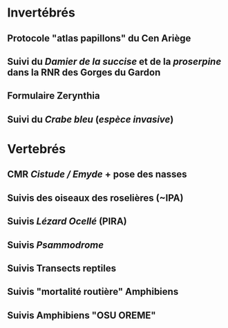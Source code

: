 # Invertébrés
## Protocole "atlas papillons" du Cen Ariège
## Suivi du _Damier de la succise_ et de la _proserpine_ dans la RNR des Gorges du Gardon
## Formulaire Zerynthia
## Suivi du _Crabe bleu_ (_espèce invasive_)
# Vertebrés
## CMR _Cistude / Emyde_ + pose des nasses
## Suivis des oiseaux des roselières (~IPA)
## Suivis _Lézard Ocellé_ (PIRA)
## Suivis _Psammodrome_
## Suivis Transects reptiles
## Suivis "mortalité routière" Amphibiens
## Suivis Amphibiens "OSU OREME"